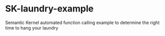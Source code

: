 # SK-laundry-example
Semantic Kernel automated function calling example to determine the right time to hang your laundry